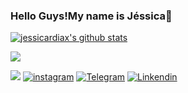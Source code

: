 ### Hello Guys!My name is Jéssica👋

 <a href="https://github.com/jessicardiax/github-readme-stats"><img align="center" src="https://github-readme-stats.vercel.app/api?username=jessicardiax&show_icons=true&include_all_commits=true&theme=midnight-purple" alt="jessicardiax's github stats" /></a> 
 
<a href="https://github.com/deborabckp/github-readme-stats"><img align="center" src="https://github-readme-stats.vercel.app/api/top-langs/?username=jessicardiax&layout=compact&theme=midnight-purple" /></a>

 <a href= "mailto:jessicardias.ufersa@gmailcom"><img src="https://img.shields.io/badge/Gmail-D14836?style=for-the-badge&logo=gmail&logoColor=white" target="_blank"></a>
[![instagram](https://img.shields.io/badge/Instagram-E4405F?style=for-the-badge&logo=instagram&logoColor=white)](https://www.instagram.com/jessicardiax/)
[![Telegram](https://img.shields.io/badge/Telegram-2CA5E0?style=for-the-badge&logo=telegram&logoColor=white)](https://t.me/+5585996881545)
[![Linkendin](https://img.shields.io/badge/LinkedIn-0077B5?style=for-the-badge&logo=linkedin&logoColor=white)](https://www.linkedin.com/in/jessicardiax/)

